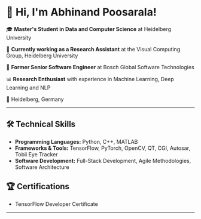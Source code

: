 # 👋 Hi, I'm Abhinand Poosarala!

🎓 **Master's Student in Data and Computer Science** at Heidelberg University

💼 **Currently working as a Research Assistant** at the Visual Computing Group, Heidelberg University

💼 **Former Senior Software Engineer** at Bosch Global Software Technologies

📊 **Research Enthusiast** with experience in Machine Learning, Deep Learning and NLP

📍 Heidelberg, Germany

---

## 🛠️ Technical Skills

- **Programming Languages:** Python, C++, MATLAB
- **Frameworks & Tools:** TensorFlow, PyTorch, OpenCV, QT, CGI, Autosar, Tobii Eye Tracker
- **Software Development:** Full-Stack Development, Agile Methodologies, Software Architecture

## 🏆 Certifications

- TensorFlow Developer Certificate

---

